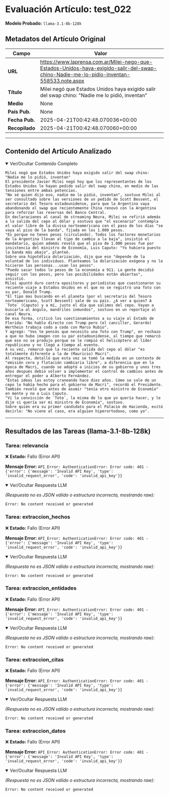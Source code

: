 # Evaluación Artículo: test_022
**Modelo Probado:** `llama-3.1-8b-128k`

## Metadatos del Artículo Original

| Campo          | Valor                                      |
|----------------|--------------------------------------------|
| **URL**        | https://www.laprensa.com.ar/Milei-nego-que-Estados-Unidos-haya-exigido-salir-del-swap-chino-Nadie-me-lo-pidio-inventan-558533.note.aspx           |
| **Título**     | Milei negó que Estados Unidos haya exigido salir del swap chino: "Nadie me lo pidió, inventan"       |
| **Medio**      | None         |
| **País Pub.**  | None |
| **Fecha Pub.** | 2025-04-21T00:42:48.070036+00:00 |
| **Recopilado** | 2025-04-21T00:42:48.070060+00:00 |

---

## Contenido del Artículo Analizado

<details open>
<summary>Ver/Ocultar Contenido Completo</summary>

```text
Milei negó que Estados Unidos haya exigido salir del swap chino: "Nadie me lo pidió, inventan"
El presidente Javier Milei negó hoy que los representantes de los Estados Unidos le hayan pedido salir del swap chino, en medio de las tensiones entre ambas potencias.
"No sé quien dijo eso, nadie me lo pidió, inventan", sostuvo Milei al ser consultado sobre las versiones de un pedido de Scott Bessent, el secretario del Tesoro estadounidense, para que la Argentina vaya abandonando el swap que recientemente China renovó con la Argentina para reforzar las reservas del Banco Central.
En declaraciones al canal de streaming Neura, Milei se refirió además a la salida del cepo al dólar y sostuvo que "el escenario" contempla el valor libre de la divisa norteamericana con el paso de los días "se vaya al piso de la banda", fijada en los 1.000 pesos.
"Es porque no tenes pesos (circulando). Todos los factores monetarios de la Argentina llevan al tipo de cambio a la baja", insistió el mandatario, quien además reveló que el piso de 1.000 pesos fue por insistencia del ministro de Economía, Luis Caputo: "Yo hubiera puesto la banda más abajo", planteó.
Sobre una hipotética dolarización, dijo que eso "depende de la voluntad de los individuos. Planteamos la dolarización exógena y no lo hicieron las personas...usan los pesos".
"Puedo sacar todos lo pesos de la economía a 911. La gente decidió seguir con los pesos, pero las posibilidades están abiertas", insistió.
Milei apuntó duro contra opositores y periodistas que cuestionaron su reciente viaje a Estados Unidos en el que no se registró una foto con su par, Donald Trump.
"El tipo mas buscando en el planeta (por el secretario del Tesoro norteamericano, Scott Bessent) sale de su país. ¿A ver a quien? A `Toto` (Caputo) y a mí, justo el día que salimos del cepo. Vayan a buscarla al ángulo, mandriles inmundos", sostuvo en un reportaje al canal Neura.
De esa forma, criticó los cuestionamientos a su viaje al Estado de Florida: "No hablo directo con Trump pero (el canciller, Gerardo) Werthein trabaja codo a codo con Marco Rubio".
Y agregó: "Vos te pensás que necesito una foto con Trump", en rechazo a que no hubo imagen con su par estadounidense, al tiempo que remarcó que eso no se produjo porque se le rompió el helicóptero al líder republicano y no llegó a tiempo al evento.
A su vez, remarcó que la reciente salida del cepo al dólar "es totalmente diferente a la de (Mauricio) Macri".
Al respecto, detalló que esta vez se tomó la medida en un contexto de "emisión cero y flotación cambiaria libre", a diferencia que en la época de Macri, cuando se adoptó a inicios de su gobierno y unos tres años después debió volver a implementar el control de cambios antes de entregar el poder a Alberto Fernández.
"Estas ideas las estoy craneando hace diez años. Cómo se sale de un cepo lo había hecho para el gobierno de Macri", recordó el Presidente.
También reveló que antes de asumir "tenía otro ministro de Economía" en mente y no a Luis Caputo.
"Vi la convicción de `Toto`, la misma de lo que yo quería hacer, y le dije si quería ser mi ministro de Economía", sostuvo.
Sobre quién era su primer candidato para el Palacio de Hacienda, evitó decirlo: "No viene al caso, era alguien hiperortodoxo, como yo".
```
</details>

---

## Resultados de las Tareas (llama-3.1-8b-128k)

### Tarea: relevancia

❌ **Estado:** Fallo (Error API)

   **Mensaje Error:** `API_Error: AuthenticationError: Error code: 401 - {'error': {'message': 'Invalid API Key', 'type': 'invalid_request_error', 'code': 'invalid_api_key'}}`


<details open>
<summary>Ver/Ocultar Respuesta LLM</summary>

_(Respuesta no es JSON válido o estructura incorrecta, mostrando raw):_
```
Error: No content received or generated
```
</details>


### Tarea: extraccion_hechos

❌ **Estado:** Fallo (Error API)

   **Mensaje Error:** `API_Error: AuthenticationError: Error code: 401 - {'error': {'message': 'Invalid API Key', 'type': 'invalid_request_error', 'code': 'invalid_api_key'}}`


<details open>
<summary>Ver/Ocultar Respuesta LLM</summary>

_(Respuesta no es JSON válido o estructura incorrecta, mostrando raw):_
```
Error: No content received or generated
```
</details>


### Tarea: extraccion_entidades

❌ **Estado:** Fallo (Error API)

   **Mensaje Error:** `API_Error: AuthenticationError: Error code: 401 - {'error': {'message': 'Invalid API Key', 'type': 'invalid_request_error', 'code': 'invalid_api_key'}}`


<details open>
<summary>Ver/Ocultar Respuesta LLM</summary>

_(Respuesta no es JSON válido o estructura incorrecta, mostrando raw):_
```
Error: No content received or generated
```
</details>


### Tarea: extraccion_citas

❌ **Estado:** Fallo (Error API)

   **Mensaje Error:** `API_Error: AuthenticationError: Error code: 401 - {'error': {'message': 'Invalid API Key', 'type': 'invalid_request_error', 'code': 'invalid_api_key'}}`


<details open>
<summary>Ver/Ocultar Respuesta LLM</summary>

_(Respuesta no es JSON válido o estructura incorrecta, mostrando raw):_
```
Error: No content received or generated
```
</details>


### Tarea: extraccion_datos

❌ **Estado:** Fallo (Error API)

   **Mensaje Error:** `API_Error: AuthenticationError: Error code: 401 - {'error': {'message': 'Invalid API Key', 'type': 'invalid_request_error', 'code': 'invalid_api_key'}}`


<details open>
<summary>Ver/Ocultar Respuesta LLM</summary>

_(Respuesta no es JSON válido o estructura incorrecta, mostrando raw):_
```
Error: No content received or generated
```
</details>
